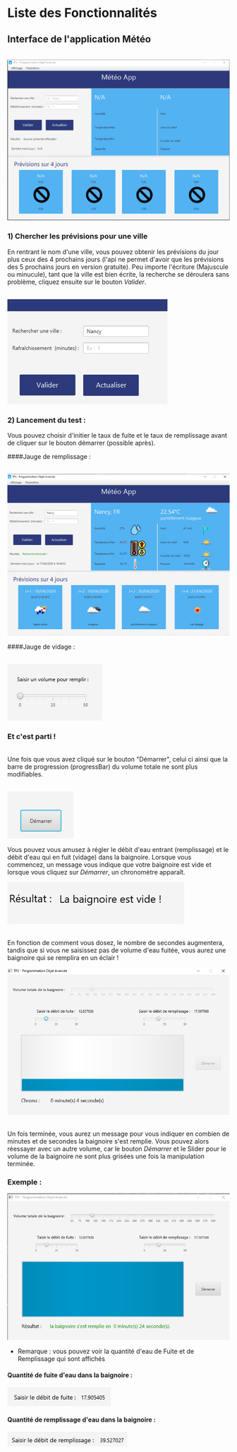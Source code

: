 # Liste des Fonctionnalités

## Interface de l'application Météo

</br>![Image not found](images/interface1.png "interface")

### 1) Chercher les prévisions pour une ville

En rentrant le nom d'une ville, vous pouvez obtenir les prévisions du jour plus ceux des 4 prochains jours (l'api ne permet d'avoir que les prévisions des 5 prochains jours en version gratuite). Peu importe l'écriture (Majuscule ou minucule), tant que la ville est bien écrite, la recherche se déroulera sans problème, cliquez ensuite sur le bouton *Valider*.

</br>![Image not found](images/interface2.png "interface")

### 2) Lancement du test :

Vous pouvez choisir d'initier le taux de fuite et le taux de remplissage avant de cliquer sur le bouton démarrer (possible après).

####Jauge de remplissage :

</br>![Image not found](images/interface3.png "interface")

####Jauge de vidage :

</br>![Image not found](images/interface4.png "interface")

### Et c'est parti !

</br>Une fois que vous avez cliqué sur le bouton "Démarrer", celui ci ainsi que la barre de progression (progressBar) du volume totale ne sont plus modifiables.

</br>![Image not found](images/interface5.png "interface")

Vous pouvez vous amusez à régler le débit d'eau entrant (remplissage) et le débit d'eau qui en fuit (vidage) dans la baignoire. Lorsque vous commencez, un message vous indique que votre baignoire est vide et lorsque vous cliquez sur *Démarrer*, un chronomètre apparaît. 

![Image not found](images/interface6.png "interface")

</br>En fonction de comment vous dosez, le nombre de secondes augmentera, tandis que si vous ne saisissez pas de volume d'eau fuitée, vous aurez une baignoire qui se remplira en un éclair !

![Image not found](images/interface7.png "interface")

</br>Un fois terminée, vous aurez un message pour vous indiquer en combien de minutes et de secondes la baignoire s'est remplie. Vous pouvez alors réessayer avec un autre volume, car le bouton *Démarrer* et le Slider pour le volume de la baignoire ne sont plus grisées une fois la manipulation terminée.

### Exemple :

![Image not found](images/interface8.png "interface")

* Remarque : vous pouvez voir la quantité d'eau de Fuite et de Remplissage qui sont affichés

#### Quantité de fuite d'eau dans la baignoire :

![Image not found](images/Exemple.png "interface")

#### Quantité de remplissage d'eau dans la baignoire :

![Image not found](images/Exemple2.png "interface")